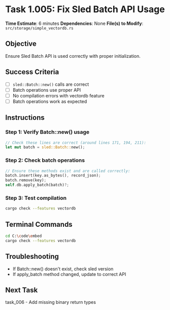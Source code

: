 # Task 1.005: Fix Sled Batch API Usage

**Time Estimate**: 6 minutes
**Dependencies**: None
**File(s) to Modify**: `src/storage/simple_vectordb.rs`

## Objective
Ensure Sled Batch API is used correctly with proper initialization.

## Success Criteria
- [ ] `sled::Batch::new()` calls are correct
- [ ] Batch operations use proper API
- [ ] No compilation errors with vectordb feature
- [ ] Batch operations work as expected

## Instructions

### Step 1: Verify Batch::new() usage
```rust
// Check these lines are correct (around lines 171, 194, 211):
let mut batch = sled::Batch::new();
```

### Step 2: Check batch operations
```rust
// Ensure these methods exist and are called correctly:
batch.insert(key.as_bytes(), record_json);
batch.remove(key);
self.db.apply_batch(batch)?;
```

### Step 3: Test compilation
```bash
cargo check --features vectordb
```

## Terminal Commands
```bash
cd C:\code\embed
cargo check --features vectordb
```

## Troubleshooting
- If Batch::new() doesn't exist, check sled version
- If apply_batch method changed, update to correct API

## Next Task
task_006 - Add missing binary return types